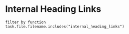 # Internal Heading Links

```tasks
filter by function task.file.filename.includes("internal_heading_links")
```
